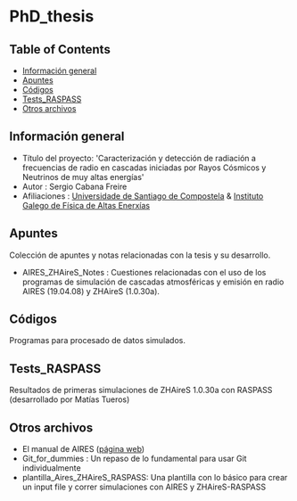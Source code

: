 # PhD_thesis

## Table of Contents
* [Información general](#Información-general)
* [Apuntes](#Apuntes)
* [Códigos](#Códigos)
* [Tests_RASPASS](#Tests_RASPASS)
* [Otros archivos](#Otros-archivos)

## Información general

* Título del proyecto: 'Caracterización y detección de radiación a frecuencias de radio en cascadas iniciadas por Rayos Cósmicos y Neutrinos de muy altas energías'
* Autor : Sergio Cabana Freire
* Afiliaciones : [Universidade de Santiago de Compostela](https://www.usc.gal/es) & [Instituto Galego de Física de Altas Enerxías](https://igfae.usc.es/igfae/es/)

## Apuntes

Colección de apuntes y notas relacionadas con la tesis y su desarrollo.

* AIRES_ZHAireS_Notes : Cuestiones relacionadas con el uso de los programas de simulación de cascadas atmosféricas y emisión en radio AIRES (19.04.08) y ZHAireS (1.0.30a).

## Códigos

Programas para procesado de datos simulados.

## Tests_RASPASS

Resultados de primeras simulaciones de ZHAireS 1.0.30a con RASPASS (desarrollado por Matías Tueros)

## Otros archivos

* El manual de AIRES ([página web](http://aires.fisica.unlp.edu.ar/))
* Git_for_dummies : Un repaso de lo fundamental para usar Git individualmente
* plantilla_Aires_ZHAireS_RASPASS: Una plantilla con lo básico para crear un input file y correr simulaciones con AIRES y ZHAireS-RASPASS